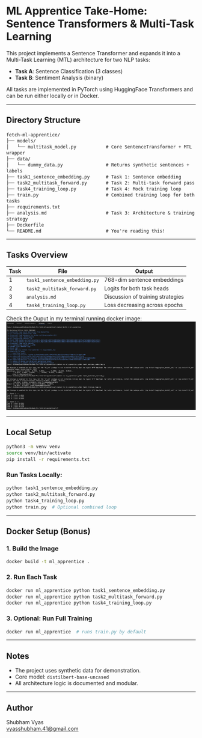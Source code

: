# ML Apprentice Take-Home: Sentence Transformers & Multi-Task Learning

This project implements a Sentence Transformer and expands it into a Multi-Task Learning (MTL) architecture for two NLP tasks:
- **Task A**: Sentence Classification (3 classes)
- **Task B**: Sentiment Analysis (binary)

All tasks are implemented in PyTorch using HuggingFace Transformers and can be run either locally or in Docker.

---

## Directory Structure

```
fetch-ml-apprentice/
├── models/
│   └── multitask_model.py           # Core SentenceTransformer + MTL wrapper
├── data/
│   └── dummy_data.py                # Returns synthetic sentences + labels
├── task1_sentence_embedding.py      # Task 1: Sentence embedding
├── task2_multitask_forward.py       # Task 2: Multi-task forward pass
├── task4_training_loop.py           # Task 4: Mock training loop
├── train.py                         # Combined training loop for both tasks
├── requirements.txt
├── analysis.md                      # Task 3: Architecture & training strategy
├── Dockerfile
└── README.md                        # You're reading this!
```

---

## Tasks Overview

| Task | File                         | Output |
|------|------------------------------|--------|
| 1    | `task1_sentence_embedding.py`| 768-dim sentence embeddings |
| 2    | `task2_multitask_forward.py` | Logits for both task heads |
| 3    | `analysis.md`               | Discussion of training strategies |
| 4    | `task4_training_loop.py`     | Loss decreasing across epochs |

Check the Ouput in my terminal running docker image:
 ![OUTPUT](result.png)


---

## Local Setup

```bash
python3 -m venv venv
source venv/bin/activate   
pip install -r requirements.txt
```

### Run Tasks Locally:

```bash
python task1_sentence_embedding.py
python task2_multitask_forward.py
python task4_training_loop.py
python train.py  # Optional combined loop
```

---

## Docker Setup (Bonus)

### 1. Build the Image
```bash
docker build -t ml_apprentice .
```

### 2. Run Each Task

```bash
docker run ml_apprentice python task1_sentence_embedding.py
docker run ml_apprentice python task2_multitask_forward.py
docker run ml_apprentice python task4_training_loop.py
```

### 3.  Optional: Run Full Training
```bash
docker run ml_apprentice  # runs train.py by default
```

---

## Notes
- The project uses synthetic data for demonstration.
- Core model: `distilbert-base-uncased`
- All architecture logic is documented and modular.

---

## Author

Shubham Vyas   
vyasshubham.41@gmail.com

